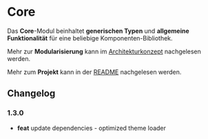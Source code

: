 # Core

Das **Core**-Modul beinhaltet **generischen Typen** und **allgemeine Funktionalität** für eine beliebige Komponenten-Bibliothek.

Mehr zur **Modularisierung** kann im [Architekturkonzept](https://github.com/public-ui/kolibri/blob/main/docs/ARCHITECTURE.md) nachgelesen werden.

Mehr zum **Projekt** kann in der [README](https://github.com/public-ui/kolibri/#readme) nachgelesen werden.

## Changelog

### 1.3.0

- **feat** update dependencies - optimized theme loader
